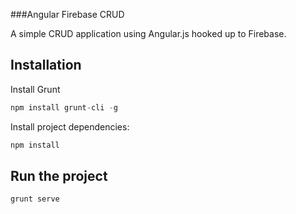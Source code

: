 ###Angular Firebase CRUD

A simple CRUD application using Angular.js hooked up to Firebase.


## Installation

Install Grunt

```js
npm install grunt-cli -g
```

Install project dependencies:

```js
npm install
```

## Run the project

```js
grunt serve
```
